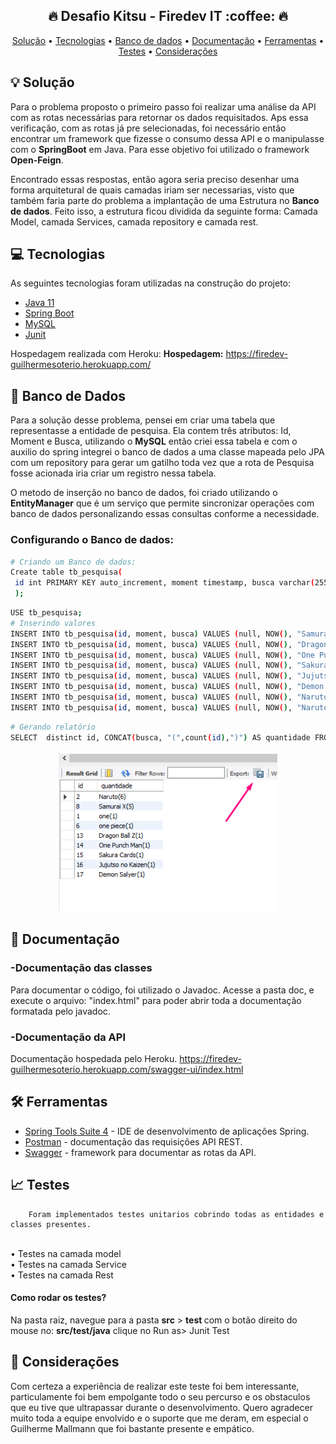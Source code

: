 <h2 align="center">
  🔥 Desafio Kitsu - Firedev IT :coffee: 🔥
</h2>

<p align="center">
 <a href="#-solução">Solução</a> •
 <a href="#-tecnologias">Tecnologias</a> •
 <a href="#-tecnologias">Banco de dados</a> •
  <a href="#-ferramentas">Documentação</a> •
 <a href="#-ferramentas">Ferramentas</a> •
  <a href="#-testes">Testes</a> •
 <a href="#-testes">Considerações</a>
</p>

## 💡 Solução
Para o problema proposto o primeiro passo foi realizar uma análise da API com as rotas necessárias para retornar os dados requisitados.
Aps essa verificação, com as rotas já pre selecionadas, foi necessário então encontrar um framework que fizesse o consumo dessa API e o manipulasse com  o <b>SpringBoot</b> em Java.
Para esse objetivo foi utilizado o framework <b>Open-Feign</b>.

Encontrado essas respostas, então agora seria preciso desenhar uma forma arquitetural de quais camadas iriam ser necessarias, visto que também faria parte do problema a implantação de uma Estrutura no <b>Banco de dados</b>. Feito isso, a estrutura ficou dividida da seguinte forma: Camada Model, camada Services, camada repository e camada rest.

## 💻 Tecnologias
As seguintes tecnologias foram utilizadas na construção do projeto:
- [Java 11](https://www.java.com/pt-BR/)
- [Spring Boot](https://spring.io/)
- [MySQL](https://www.mysql.com)
- [Junit](https://junit.org/junit5/)

Hospedagem realizada com Heroku:
<b>Hospedagem:</b> https://firedev-guilhermesoterio.herokuapp.com/

## 📐 Banco de Dados
Para a solução desse problema, pensei em criar uma tabela que representasse a entidade de pesquisa. Ela contem três atributos: Id, Moment e Busca, utilizando o <b>MySQL</b> então criei essa tabela e com o auxilio do spring integrei o banco de dados a uma classe mapeada pelo JPA com um repository para gerar um gatilho toda vez que a rota de Pesquisa fosse acionada iria criar um registro nessa tabela.

O metodo de inserção no banco de dados, foi criado utilizando o <b>EntityManager</b> que é um serviço que permite sincronizar operações com banco de dados personalizando essas consultas conforme a necessidade.

### Configurando o Banco de dados:
```bash
# Criando um Banco de dados:
Create table tb_pesquisa(
 id int PRIMARY KEY auto_increment, moment timestamp, busca varchar(255)
 );
```
```bash
USE tb_pesquisa;
# Inserindo valores
INSERT INTO tb_pesquisa(id, moment, busca) VALUES (null, NOW(), "Samurai X");
INSERT INTO tb_pesquisa(id, moment, busca) VALUES (null, NOW(), "Dragon Ball Z");
INSERT INTO tb_pesquisa(id, moment, busca) VALUES (null, NOW(), "One Punch Man");
INSERT INTO tb_pesquisa(id, moment, busca) VALUES (null, NOW(), "Sakura Cards");
INSERT INTO tb_pesquisa(id, moment, busca) VALUES (null, NOW(), "Jujutso no Kaizen");
INSERT INTO tb_pesquisa(id, moment, busca) VALUES (null, NOW(), "Demon Salyer");
INSERT INTO tb_pesquisa(id, moment, busca) VALUES (null, NOW(), "Naruto");
INSERT INTO tb_pesquisa(id, moment, busca) VALUES (null, NOW(), "Naruto");
```
```bash
# Gerando relatório
SELECT  distinct id, CONCAT(busca, "(",count(id),")") AS quantidade FROM tb_pesquisa GROUP BY busca ORDER BY count(id) DESC;
```
<p align="center">
  <img src="Relatorio-mysql.png" width="350">
</p>

## 📝 Documentação
### -Documentação das classes
Para documentar o código, foi utilizado o Javadoc. Acesse a pasta doc, e execute o arquivo: "index.html" para poder abrir toda a documentação formatada pelo javadoc.
### -Documentação da API
Documentação hospedada pelo Heroku.
https://firedev-guilhermesoterio.herokuapp.com/swagger-ui/index.html

## 🛠 Ferramentas

- [Spring Tools Suite 4](https://spring.io/tools) - IDE de desenvolvimento de aplicações Spring.
- [Postman](https://www.postman.com/) - documentação das requisições API REST.
- [Swagger](https://swagger.io) - framework para documentar as rotas da API.

## 📈 Testes
        Foram implementados testes unitarios cobrindo todas as entidades e classes presentes.
<br>• Testes na camada model
<br>• Testes na camada Service
<br>• Testes na camada Rest
      
#### Como rodar os testes?
Na pasta raiz, navegue para a pasta <b>src</b> > <b>test </b> com o botão direito do mouse no: <b>src/test/java</b> clique no Run as> Junit Test


## 🔗 Considerações

Com certeza a experiência de realizar este teste foi bem interessante, particulamente foi bem empolgante todo o seu percurso e os obstaculos que eu tive que ultrapassar durante o desenvolvimento. Quero agradecer muito toda a equipe envolvido e o suporte que me deram, em especial o Guilherme Mallmann que foi bastante presente e empático.
